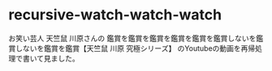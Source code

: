 # recursive-watch-watch-watch

お笑い芸人 天竺鼠 川原さんの  鑑賞を鑑賞を鑑賞を鑑賞を鑑賞を鑑賞しないを鑑賞しないを鑑賞を鑑賞【天竺鼠 川原 究極シリーズ】 のYoutubeの動画を再帰処理で書いて見ました。
